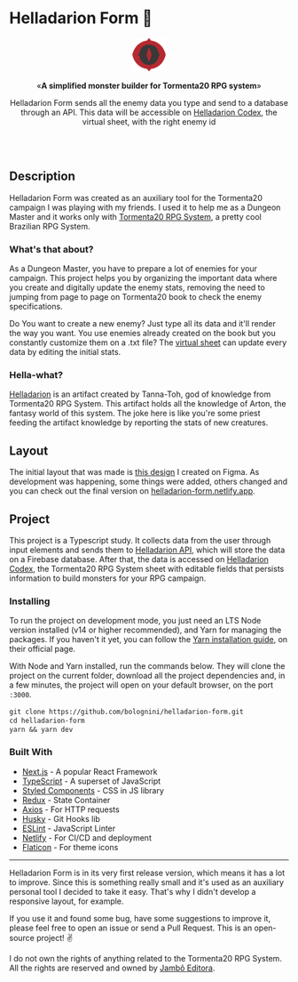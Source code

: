 # Helladarion Form 🐉

<p align="center"><img src="public/logo.png" alt="T20 Bestiary Logo" width="60"></p>
<p align="center">&laquo;<b>A simplified monster builder for Tormenta20 RPG system</b>&raquo;</p>
<p align="center">Helladarion Form sends all the enemy data you type and send to a database through an API. This data will be accessible on <a href='https://github.com/bolognini/helladarion-codex'>Helladarion Codex</a>, the virtual sheet, with the right enemy id</p>
<br />
<br />

## Description

Helladarion Form was created as an auxiliary tool for the Tormenta20 campaign I was playing with my friends. I used it to help me as a Dungeon Master and it works only with [Tormenta20 RPG System](https://tormentarpg.com.br/), a pretty cool Brazilian RPG System.
### What's that about?

As a Dungeon Master, you have to prepare a lot of enemies for your campaign. This project helps you by organizing the important data where you create and digitally update the enemy stats, removing the need to jumping from page to page on Tormenta20 book to check the enemy specifications.

Do You want to create a new enemy? Just type all its data and it'll render the way you want. You use enemies already created on the book but you constantly customize them on a .txt file? The [virtual sheet](https://github.com/bolognini/helladarion-codex) can update every data by editing the initial stats.

### Hella-what?

[Helladarion](https://tormenta.fandom.com/pt/wiki/Helladarion) is an artifact created by Tanna-Toh, god of knowledge from Tormenta20 RPG System. This artifact holds all the knowledge of Arton, the fantasy world of this system. The joke here is like you're some priest feeding the artifact knowledge by reporting the stats of new creatures.

## Layout

The initial layout that was made is [this design](https://www.figma.com/file/B2gEwGhJfC7xmEJqnZVsIG/Helladarion-Form) I created on Figma. As development was happening, some things were added, others changed and you can check out the final version on [helladarion-form.netlify.app](https://helladarion-form.netlify.app/).

## Project

This project is a Typescript study. It collects data from the user through input elements and sends them to [Helladarion API](https://github.com/bolognini/helladarion), which will store the data on a Firebase database. After that, the data is accessed on [Helladarion Codex](https://github.com/bolognini/helladarion-codex), the Tormenta20 RPG System sheet with editable fields that persists information to build monsters for your RPG campaign.

### Installing

To run the project on development mode, you just need an LTS Node version installed (v14 or higher recommended), and Yarn for managing the packages. If you haven't it yet, you can follow the [Yarn installation guide](https://classic.yarnpkg.com/pt-BR/docs/install/), on their official page.

With Node and Yarn installed, run the commands below. They will clone the project on the current folder, download all the project dependencies and, in a few minutes, the project will open on your default browser, on the port `:3000`.

```shell
git clone https://github.com/bolognini/helladarion-form.git
cd helladarion-form
yarn && yarn dev
```

### Built With

* [Next.js](https://nextjs.org/) - A popular React Framework
* [TypeScript](https://www.typescriptlang.org/) - A superset of JavaScript
* [Styled Components](https://styled-components.com/) - CSS in JS library
* [Redux](https://redux.js.org/) - State Container
* [Axios](https://github.com/axios/axios) - For HTTP requests
* [Husky](https://github.com/typicode/husky) - Git Hooks lib
* [ESLint](https://eslint.org/) - JavaScript Linter
* [Netlify](https://www.netlify.com/) - For CI/CD and deployment
* [Flaticon](https://www.flaticon.com/) - For theme icons

<hr />

Helladarion Form is in its very first release version, which means it has a lot to improve. Since this is something really small and it's used as an auxiliary personal tool I decided to take it easy. That's why I didn't develop a responsive layout, for example.

If you use it and found some bug, have some suggestions to improve it, please feel free to open an issue or send a Pull Request. This is an open-source project! ✌️

I do not own the rights of anything related to the Tormenta20 RPG System. All the rights are reserved and owned by [Jambô Editora](https://jamboeditora.com.br/).
